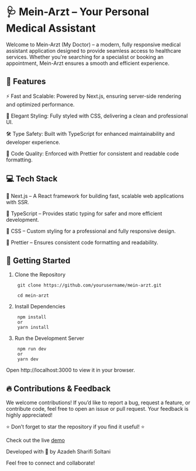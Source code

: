 # 🩺 Mein-Arzt – Your Personal Medical Assistant

Welcome to Mein-Arzt (My Doctor) – a modern, fully responsive medical assistant application designed to provide seamless access to healthcare services. Whether you're searching for a specialist or booking an appointment, Mein-Arzt ensures a smooth and efficient experience.

## 🌟 Features

⚡ Fast and Scalable: Powered by Next.js, ensuring server-side rendering and optimized performance.

🎨 Elegant Styling: Fully styled with CSS, delivering a clean and professional UI.

🛠️ Type Safety: Built with TypeScript for enhanced maintainability and developer experience.

🧹 Code Quality: Enforced with Prettier for consistent and readable code formatting.

## 💻 Tech Stack

🔹 Next.js – A React framework for building fast, scalable web applications with SSR.

🔹 TypeScript – Provides static typing for safer and more efficient development.

🔹 CSS – Custom styling for a professional and fully responsive design.

🔹 Prettier – Ensures consistent code formatting and readability.

## 🚀 Getting Started

1. Clone the Repository

        git clone https://github.com/yourusername/mein-arzt.git

        cd mein-arzt

2. Install Dependencies

        npm install
        or
        yarn install

3. Run the Development Server

        npm run dev
        or
        yarn dev

Open http://localhost:3000 to view it in your browser.


## 🔥 Contributions & Feedback
We welcome contributions! If you’d like to report a bug, request a feature, or contribute code, feel free to open an issue or pull request. Your feedback is highly appreciated!

⭐ Don’t forget to star the repository if you find it useful! ⭐

Check out the live [demo](https://mein-arzt.vercel.app)

Developed with 🌻 by Azadeh Sharifi Soltani

Feel free to connect and collaborate!
